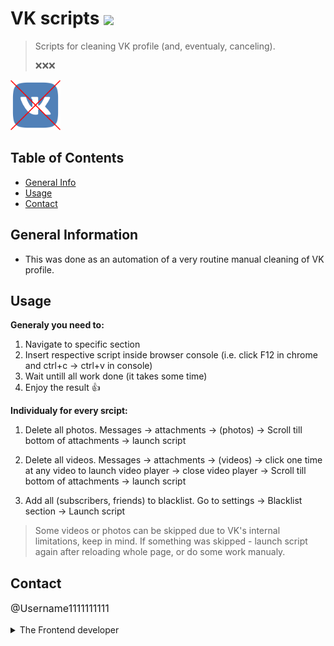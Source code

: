 # VK scripts <img src="https://img.shields.io/badge/Status-Complete-green" style="vertical-align: middle;">

> Scripts for cleaning VK profile (and, eventualy, canceling).
> <p>❌❌❌</p>
<img width="80px" src="./_resourses/vk-scripts.png">

## Table of Contents
* [General Info](#general-information)
* [Usage](#usage)
* [Contact](#contact)


## General Information
- This was done as an automation of a very routine manual cleaning of VK profile.

## Usage
**Generaly you need to:**
1) Navigate to specific section
2) Insert respective script inside browser console (i.e. click F12 in chrome and ctrl+c -> ctrl+v in console)
3) Wait untill all work done (it takes some time)
4) Enjoy the result 👍

**Individualy for every srcipt:**

1) Delete all photos.
Messages -> attachments -> (photos) -> Scroll till bottom of attachments -> launch script

2) Delete all videos.
Messages -> attachments -> (videos) -> click one time at any video to launch video player -> 
close video player -> Scroll till bottom of attachments -> launch script

3) Add all (subscribers, friends) to blacklist.
Go to settings -> Blacklist section -> Launch script

> Some videos or photos can be skipped due to VK's internal limitations, keep in mind. If something was skipped - launch script again after reloading whole page, or do some work manualy.


## Contact
<p style="font-size: 16px;"><a style="text-decoration: none;"href="https://github.com/Username1111111111/Username1111111111">@Username1111111111</a><details> 
  <summary>The Frontend developer</summary>
  💪
</details></p>
